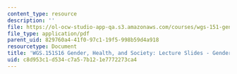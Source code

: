 ```yaml
---
content_type: resource
description: ''
file: https://ol-ocw-studio-app-qa.s3.amazonaws.com/courses/wgs-151-gender-health-and-society-spring-2016/c8d953c1d534c7a57b121e7772273ca4_MITWGS_151S16_Week3.pdf
file_type: application/pdf
parent_uid: 829760a4-41f0-97c1-19f5-998b59d4a918
resourcetype: Document
title: 'WGS.151S16 Gender, Health, and Society: Lecture Slides - Gender Analysis'
uid: c8d953c1-d534-c7a5-7b12-1e7772273ca4
---
```

